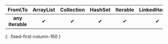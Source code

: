 |     From\To      | ArrayList | Collection | HashSet | Iterable | LinkedHashSet | List | MutableCollection | MutableIterable | MutableList | MutableSet | Set |
|:----------------:|:---------:|:----------:|:-------:|:--------:|:-------------:|:----:|:-----------------:|:---------------:|:-----------:|:----------:|:---:|
| **any iterable** |     ✔     |     ✔      |    ✔    |    ✔     |       ✔       |  ✔   |         ✔         |        ✔        |      ✔      |     ✔      |  ✔  |
{: .fixed-first-column-160 }